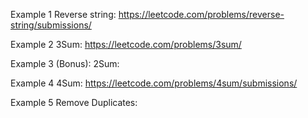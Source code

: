 Example 1 Reverse string: https://leetcode.com/problems/reverse-string/submissions/

Example 2 3Sum: https://leetcode.com/problems/3sum/

Example 3 (Bonus): 2Sum: 

Example 4 4Sum: https://leetcode.com/problems/4sum/submissions/

Example 5 Remove Duplicates:

